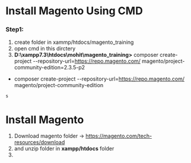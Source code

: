 # Install Magento Using CMD

### Step1:
1. create folder in xammp/htdocs/magento_training
2. open cmd in this dirctery
3. __D:\xampp7.3\htdocs\mohit\magento_training>__ composer create-project --repository-url=https://repo.magento.com/ magento/project-community-edition=2.3.5-p2 <install-directory-name>

*  composer create-project --repository-url=https://repo.magento.com/ magento/project-community-edition <install-directory-name>
```magento
s
```

# Install Magento
1. Download magento folder -> https://magento.com/tech-resources/download
2. and unzip folder in __xampp/htdocs__ folder 
3. 
